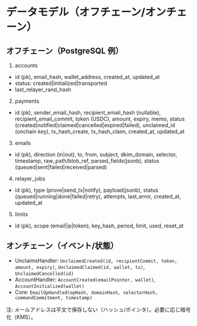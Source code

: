 # データモデル（オフチェーン/オンチェーン）

## オフチェーン（PostgreSQL 例）

1) accounts
- id (pk), email_hash, wallet_address, created_at, updated_at
- status: created|initialized|transported
- last_relayer_rand_hash

2) payments
- id (pk), sender_email_hash, recipient_email_hash (nullable), recipient_email_commit, token (USDC), amount, expiry, memo, status (created|notified|claimed|cancelled|expired|failed), unclaimed_id (onchain key), tx_hash_create, tx_hash_claim, created_at, updated_at

3) emails
- id (pk), direction (in|out), to, from, subject, dkim_domain, selector, timestamp, raw_path/blob_ref, parsed_fields(jsonb), status (queued|sent|failed|received|parsed)

4) relayer_jobs
- id (pk), type (prove|send_tx|notify), payload(jsonb), status (queued|running|done|failed|retry), attempts, last_error, created_at, updated_at

5) limits
- id (pk), scope (email|ip|token), key_hash, period, limit, used, reset_at

## オンチェーン（イベント/状態）
- UnclaimsHandler: `UnclaimedCreated(id, recipientCommit, token, amount, expiry)`, `UnclaimedClaimed(id, wallet, tx)`, `UnclaimedCancelled(id)`
- AccountHandler: `AccountCreated(emailPointer, wallet)`, `AccountInitialized(wallet)`
- Core: `EmailOpHandled(opHash, domainHash, selectorHash, commandCommitment, timestamp)`

注: メールアドレスは平文で保存しない（ハッシュ/ポインタ）。必要に応じ暗号化（KMS）。

